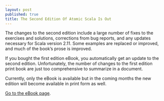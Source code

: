 ```yaml
---
layout: post
published: true
title: The Second Edition Of Atomic Scala Is Out
---
```


The changes to the second edition include a large number of fixes to the exercises and solutions, corrections from bug reports, and any updates necessary for Scala version 2.11. Some examples are replaced or improved, and much of the book’s prose is improved.

If you bought the first edition eBook, you automatically get an update to the second edition. Unfortunately, the number of changes to the first edition print book are just too comprehensive to summarize in a document.

Currently, only the eBook is available but in the coming months the new edition will become available in print form as well.

[Go to the eBook page](http://www.atomicscala.com/ebook/).